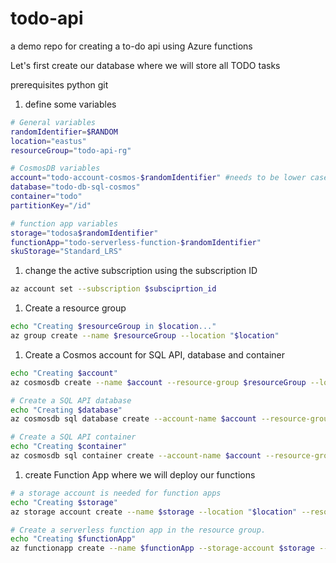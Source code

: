 # todo-api
a demo repo for creating a to-do api using Azure functions

Let's first create our database where we will store all TODO tasks

prerequisites
python
git

1. define some variables

```bash
# General variables
randomIdentifier=$RANDOM
location="eastus"
resourceGroup="todo-api-rg"

# CosmosDB variables
account="todo-account-cosmos-$randomIdentifier" #needs to be lower case
database="todo-db-sql-cosmos"
container="todo"
partitionKey="/id"

# function app variables
storage="todosa$randomIdentifier"
functionApp="todo-serverless-function-$randomIdentifier"
skuStorage="Standard_LRS"
```

1. change the active subscription using the subscription ID
```bash
az account set --subscription $subsciprtion_id
```

1. Create a resource group
```bash
echo "Creating $resourceGroup in $location..."
az group create --name $resourceGroup --location "$location"
```

1. Create a Cosmos account for SQL API, database and container
```bash
echo "Creating $account"
az cosmosdb create --name $account --resource-group $resourceGroup --locations regionName="$location"

# Create a SQL API database
echo "Creating $database"
az cosmosdb sql database create --account-name $account --resource-group $resourceGroup --name $database

# Create a SQL API container
echo "Creating $container"
az cosmosdb sql container create --account-name $account --resource-group $resourceGroup --database-name $database --name $container --partition-key-path $partitionKey
```

1. create Function App where we will deploy our functions
```bash
# a storage account is needed for function apps
echo "Creating $storage"
az storage account create --name $storage --location "$location" --resource-group $resourceGroup --sku $skuStorage

# Create a serverless function app in the resource group.
echo "Creating $functionApp"
az functionapp create --name $functionApp --storage-account $storage --consumption-plan-location "$location" --resource-group $resourceGroup --os-type Linux --functions-version 3 --runtime python --runtime-version 3.8
```